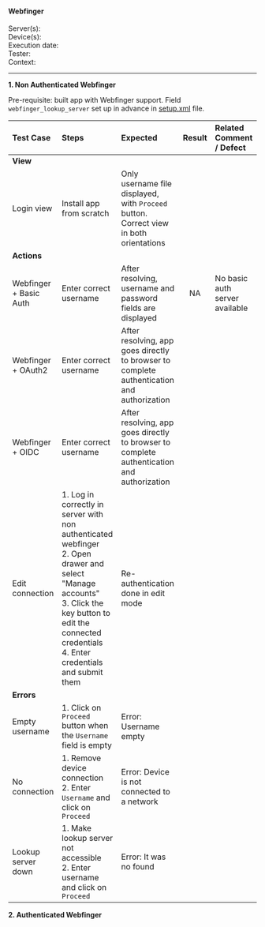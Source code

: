 #### Webfinger 

Server(s): <br>
Device(s): <br>
Execution date: <br>
Tester:  <br>
Context: <br>

---

**1. Non Authenticated Webfinger**

Pre-requisite: built app with Webfinger support. Field `webfinger_lookup_server` set up in advance in [setup.xml](https://github.com/owncloud/android/blob/master/owncloudApp/src/main/res/values/setup.xml) file. 
 
| Test Case | Steps | Expected | Result | Related Comment / Defect  | 
| :-------- | :---- | :------- | :----: | :------------------------ | 
|**View**||||||
| Login view | Install app from scratch | Only username file displayed, with `Proceed` button. Correct view in both orientations |  |  |
|**Actions**||||||
| Webfinger + Basic Auth | Enter correct username | After resolving, username and password fields are displayed | NA  | No basic auth server available |
| Webfinger + OAuth2  | Enter correct username | After resolving, app goes directly to browser to complete authentication and authorization |   |  |
| Webfinger + OIDC  | Enter correct username | After resolving, app goes directly to browser to complete authentication and authorization|   |  |
| Edit connection  | 1. Log in correctly in server with non authenticated webfinger<br>2. Open drawer and select "Manage accounts"<br>3. Click the key button to edit the connected credentials<br>4. Enter credentials and submit them | Re-authentication done in edit mode |  |  |
|**Errors**||||||
| Empty username | 1. Click on `Proceed` button when the `Username` field is empty| Error: Username empty |  |  |
| No connection | 1. Remove device connection<br>2. Enter `Username` and click on `Proceed`| Error: Device is not connected to a network |  |  |
| Lookup server down | 1. Make lookup server not accessible<br>2. Enter username and click on `Proceed` | Error: It was no found |  |  |


**2. Authenticated Webfinger**